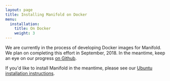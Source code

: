 ```yaml
---
layout: page
title: Installing Manifold on Docker
menu:
  installation:
    title: On Docker
    weight: 3
---
```


We are currently in the process of developing Docker images for Manifold. We plan on completing this effort in September, 2018. In the meantime, keep an eye on our progress [on Github](https://github.com/ManifoldScholar/manifold-docker).

If you'd like to install Manifold in the meantime, please see our [Ubuntu installation instructions](/docs/installing/ubuntu/index.html).
